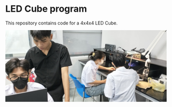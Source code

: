 # LED Cube program

This repository contains code for a 4x4x4 LED Cube.

![Team picture](./assets/F1.jpg)
